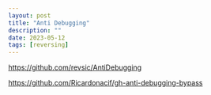 ```yaml
---
layout: post
title: "Anti Debugging"
description: ""
date: 2023-05-12
tags: [reversing]
---
```


https://github.com/revsic/AntiDebugging

https://github.com/Ricardonacif/gh-anti-debugging-bypass
